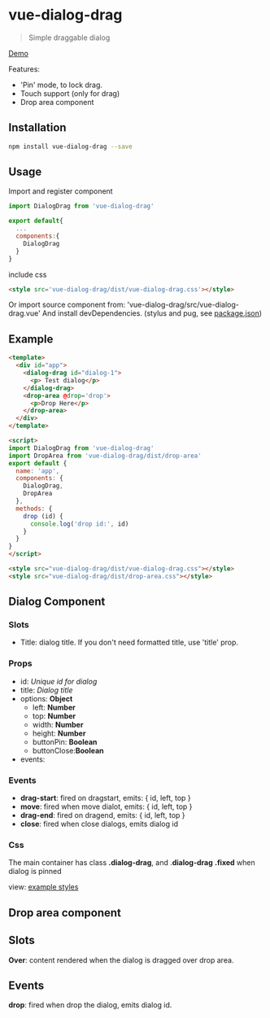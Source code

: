 # vue-dialog-drag

> Simple draggable dialog

[Demo](https://emiliorizzo.github.io/vue-dialog-drag/)

Features:

- 'Pin' mode, to lock drag.
- Touch support (only for drag)
- Drop area component  

## Installation

``` bash
npm install vue-dialog-drag --save

```
## Usage
 
Import and register component

``` javascript
import DialogDrag from 'vue-dialog-drag'

export default{
  ...
  components:{
    DialogDrag
  }
}
```

include css 
``` html
<style src='vue-dialog-drag/dist/vue-dialog-drag.css'></style>

```
Or import source component from: 'vue-dialog-drag/src/vue-dialog-drag.vue'
And install devDependencies. (stylus and pug, see [package.json](https://github.com/emiliorizzo/vue-dialog-drag/blob/master/package.json))

## Example 

```html
<template>
  <div id="app">
    <dialog-drag id="dialog-1">
      <p> Test dialog</p>
    </dialog-drag>
    <drop-area @drop='drop'>
      <p>Drop Here</p>
    </drop-area>
  </div>
</template>

<script>  
import DialogDrag from 'vue-dialog-drag'
import DropArea from 'vue-dialog-drag/dist/drop-area'
export default {
  name: 'app',
  components: {
    DialogDrag,
    DropArea
  },
  methods: {
    drop (id) {
      console.log('drop id:', id)
    }
  }
}
</script>

<style src="vue-dialog-drag/dist/vue-dialog-drag.css"></style>
<style src="vue-dialog-drag/dist/drop-area.css"></style>
```
## Dialog Component
### Slots

  - Title: dialog title. If you don't need formatted title, use 'title' prop.  

### Props

  - id: *Unique id for dialog*
  - title: *Dialog title*
  - options: **Object**
    - left: **Number**
    - top: **Number**
    - width: **Number**
    - height: **Number**
    - buttonPin: **Boolean**
    - buttonClose:**Boolean**
  - events:

### Events
  
 -  **drag-start**: fired on dragstart, emits: { id, left, top }
  - **move**: fired when move dialot, emits: { id, left, top }
  - **drag-end**: fired on dragend, emits: { id, left, top }
  - **close**: fired when close dialogs, emits dialog id


### Css
  
  The main container has class **.dialog-drag**, and .**dialog-drag** **.fixed** when dialog is pinned

  view: [example styles](https://github.com/emiliorizzo/vue-dialog-drag/blob/master/src/example/dialog-styles.styl) 

## Drop area component

## Slots
  
  **Over**: content rendered when the dialog is dragged over drop area.

## Events
  
  **drop**: fired when drop the dialog, emits dialog id.

